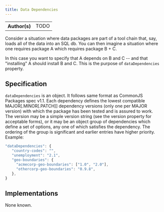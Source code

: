 ```yaml
---
title: Data Dependencies
---
```


<table>
  <tr>
    <th>Author(s)</th>
    <td>TODO</td>
  </tr>
</table>

Consider a situation where data packages are part of a tool chain that, say, loads all of the data into an SQL db. You can then imagine a situation where one requires package A which requires package B + C.

In this case you want to specify that A depends on B and C -- and that "installing" A should install B and C. This is the purpose of `dataDependencies` property.

## Specification

`dataDependencies` is an object. It follows same format as CommonJS Packages spec v1.1. Each dependency defines the lowest compatible MAJOR[.MINOR[.PATCH]] dependency versions (only one per MAJOR version) with which the package has been tested and is assured to work. The version may be a simple version string (see the version property for acceptable forms), or it may be an object group of dependencies which define a set of options, any one of which satisfies the dependency. The ordering of the group is significant and earlier entries have higher priority. Example:

```javascript
"dataDependencies": {
   "country-codes": "",
   "unemployment": "2.1",
   "geo-boundaries": {
     "acmecorp-geo-boundaries": ["1.0", "2.0"],
     "othercorp-geo-boundaries": "0.9.8",
   },
}
```

## Implementations

None known.
